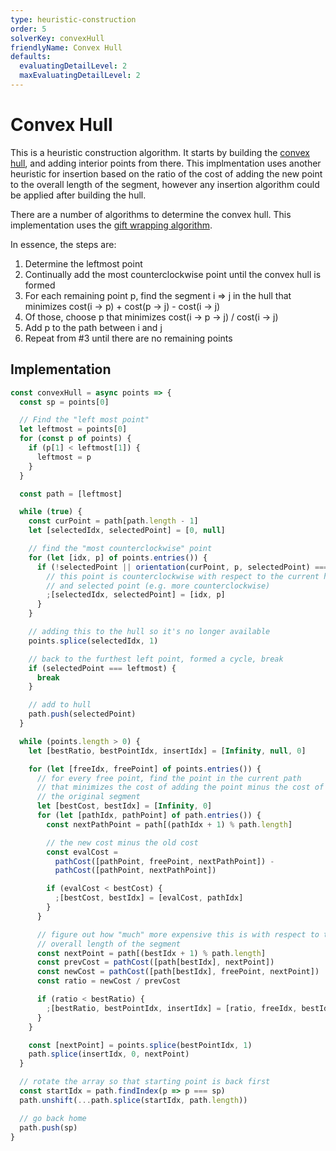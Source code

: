 ```yaml
---
type: heuristic-construction
order: 5
solverKey: convexHull
friendlyName: Convex Hull
defaults:
  evaluatingDetailLevel: 2
  maxEvaluatingDetailLevel: 2
---
```


# Convex Hull

This is a heuristic construction algorithm. It starts by building the [convex hull](https://en.wikipedia.org/wiki/Convex_hull), and adding interior points from there. This implmentation uses another heuristic for insertion based on the ratio of the cost of adding the new point to the overall length of the segment, however any insertion algorithm could be applied after building the hull.

There are a number of algorithms to determine the convex hull. This implementation uses the [gift wrapping algorithm](https://en.wikipedia.org/wiki/Gift_wrapping_algorithm).

In essence, the steps are:

1. Determine the leftmost point
2. Continually add the most counterclockwise point until the convex hull is formed
3. For each remaining point p, find the segment i => j in the hull that minimizes cost(i -> p) + cost(p -> j) - cost(i -> j)
4. Of those, choose p that minimizes cost(i -> p -> j) / cost(i -> j)
5. Add p to the path between i and j
6. Repeat from #3 until there are no remaining points

## Implementation

```javascript
const convexHull = async points => {
  const sp = points[0]

  // Find the "left most point"
  let leftmost = points[0]
  for (const p of points) {
    if (p[1] < leftmost[1]) {
      leftmost = p
    }
  }

  const path = [leftmost]

  while (true) {
    const curPoint = path[path.length - 1]
    let [selectedIdx, selectedPoint] = [0, null]

    // find the "most counterclockwise" point
    for (let [idx, p] of points.entries()) {
      if (!selectedPoint || orientation(curPoint, p, selectedPoint) === 2) {
        // this point is counterclockwise with respect to the current hull
        // and selected point (e.g. more counterclockwise)
        ;[selectedIdx, selectedPoint] = [idx, p]
      }
    }

    // adding this to the hull so it's no longer available
    points.splice(selectedIdx, 1)

    // back to the furthest left point, formed a cycle, break
    if (selectedPoint === leftmost) {
      break
    }

    // add to hull
    path.push(selectedPoint)
  }

  while (points.length > 0) {
    let [bestRatio, bestPointIdx, insertIdx] = [Infinity, null, 0]

    for (let [freeIdx, freePoint] of points.entries()) {
      // for every free point, find the point in the current path
      // that minimizes the cost of adding the point minus the cost of
      // the original segment
      let [bestCost, bestIdx] = [Infinity, 0]
      for (let [pathIdx, pathPoint] of path.entries()) {
        const nextPathPoint = path[(pathIdx + 1) % path.length]

        // the new cost minus the old cost
        const evalCost =
          pathCost([pathPoint, freePoint, nextPathPoint]) -
          pathCost([pathPoint, nextPathPoint])

        if (evalCost < bestCost) {
          ;[bestCost, bestIdx] = [evalCost, pathIdx]
        }
      }

      // figure out how "much" more expensive this is with respect to the
      // overall length of the segment
      const nextPoint = path[(bestIdx + 1) % path.length]
      const prevCost = pathCost([path[bestIdx], nextPoint])
      const newCost = pathCost([path[bestIdx], freePoint, nextPoint])
      const ratio = newCost / prevCost

      if (ratio < bestRatio) {
        ;[bestRatio, bestPointIdx, insertIdx] = [ratio, freeIdx, bestIdx + 1]
      }
    }

    const [nextPoint] = points.splice(bestPointIdx, 1)
    path.splice(insertIdx, 0, nextPoint)
  }

  // rotate the array so that starting point is back first
  const startIdx = path.findIndex(p => p === sp)
  path.unshift(...path.splice(startIdx, path.length))

  // go back home
  path.push(sp)
}
```
